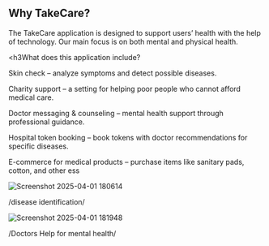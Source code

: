 <h2>Why TakeCare?</h2>

The TakeCare application is designed to support users’ health with the help of technology. Our main focus is on both mental and physical health.

<h3What does this application include?</h3>

Skin check – analyze symptoms and detect possible diseases.

Charity support – a setting for helping poor people who cannot afford medical care.

Doctor messaging & counseling – mental health support through professional guidance.

Hospital token booking – book tokens with doctor recommendations for specific diseases.

E-commerce for medical products – purchase items like sanitary pads, cotton, and other ess


![Screenshot 2025-04-01 180614](https://github.com/user-attachments/assets/89f95920-5493-4c52-bbc6-146555f8e38e)


/disease identification/

![Screenshot 2025-04-01 181948](https://github.com/user-attachments/assets/a2d0f9f2-82f1-4dd7-abf2-c1f4d15d95c7)

/Doctors Help for mental health/


